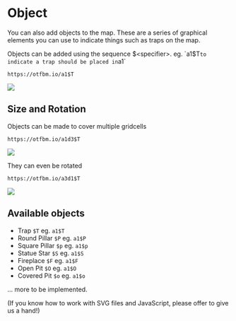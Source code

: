 # Object

You can also add objects to the map. These are a series of graphical elements you can use to indicate things such as traps on the map.

Objects can be added using the sequence <coord>$<specifier>. eg. `a1$T` to indicate a trap should be placed in `a1`

```
https://otfbm.io/a1$T
```

![](https://otfbm.io/5x5/a1$T)

## Size and Rotation

Objects can be made to cover multiple gridcells

```
https://otfbm.io/a1d3$T
```

![](https://otfbm.io/5x5/a1d3$T)

They can even be rotated

```
https://otfbm.io/a3d1$T
```

![](https://otfbm.io/5x5/a3d1$T)

## Available objects

* Trap `$T` eg. `a1$T`
* Round Pillar `$P` eg. `a1$P`
* Square Pillar `$p` eg. `a1$p`
* Statue Star `$S` eg. `a1$S`
* Fireplace `$F` eg. `a1$F`
* Open Pit `$O` eg. `a1$O`
* Covered Pit `$o` eg. `a1$o`

... more to be implemented. 

(If you know how to work with SVG files and JavaScript, please offer to give us a hand!)

